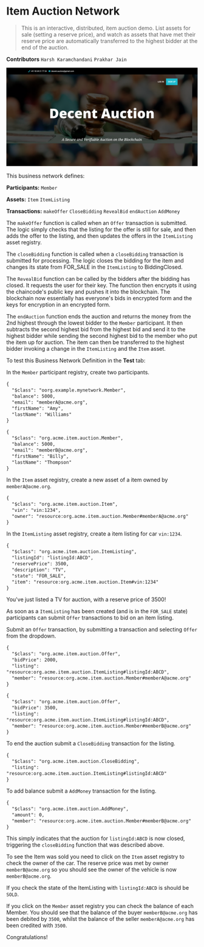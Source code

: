 # Item Auction Network

> This is an interactive, distributed, item auction demo. List assets for sale (setting a reserve price), and watch as assets that have met their reserve price are automatically transferred to the highest bidder at the end of the auction.

**Contributors**
`Harsh Karamchandani` `Prakhar Jain`

![Home Page](screenshots/main_page.png "Welcome to Decent Auction!")

This business network defines:

**Participants:**
`Member`

**Assets:**
`Item` `ItemListing`

**Transactions:**
`makeOffer` `CloseBidding` `RevealBid` `endAuction` `AddMoney`   

The `makeOffer` function is called when an `Offer` transaction is submitted. The logic simply checks that the listing for the offer is still for sale, and then adds the offer to the listing, and then updates the offers in the `ItemListing` asset registry.

The `closeBidding` function is called when a `closeBidding` transaction is submitted for processing. The logic closes the bidding for the item and changes its state from FOR_SALE in the `ItemListing` to BiddingClosed. 

The `RevealBid` function can be called by the bidders after the bidding has closed. It requests the user for their key. The function then encrypts it using the chaincode's public key and pushes it into the blockchain. The blockchain now essentially has everyone's bids in encrypted form and the keys for encryption in an encrypted form.  

The `endAuction` function ends the auction and returns the money from the 2nd highest through the lowest bidder to the `Member` participant. It then subtracts the second highest bid from the highest bid and send it to the highest bidder while sending the second highest bid to the member who put the item up for auction. The item can then be transferred to the highest bidder invoking a change in the `ItemListing` and the `Item` asset.

To test this Business Network Definition in the **Test** tab:


In the `Member` participant registry, create two participants.

```
{
  "$class": "oorg.example.mynetwork.Member",
  "balance": 5000,
  "email": "memberA@acme.org",
  "firstName": "Amy",
  "lastName": "Williams"
}
```

```
{
  "$class": "org.acme.item.auction.Member",
  "balance": 5000,
  "email": "memberB@acme.org",
  "firstName": "Billy",
  "lastName": "Thompson"
}
```

In the `Item` asset registry, create a new asset of a item owned by `memberA@acme.org`.

```
{
  "$class": "org.acme.item.auction.Item",
  "vin": "vin:1234",
  "owner": "resource:org.acme.item.auction.Member#memberA@acme.org"
}
```

In the `ItemListing` asset registry, create a item listing for car `vin:1234`.

```
{
  "$class": "org.acme.item.auction.ItemListing",
  "listingId": "listingId:ABCD",
  "reservePrice": 3500,
  "description": "TV",
  "state": "FOR_SALE",
  "item": "resource:org.acme.item.auction.Item#vin:1234"
}
```

You've just listed a TV for auction, with a reserve price of 3500!

As soon as a `ItemListing` has been created (and is in the `FOR_SALE` state) participants can submit `Offer` transactions to bid on an item listing.

Submit an `Offer` transaction, by submitting a transaction and selecting `Offer` from the dropdown.

```
{
  "$class": "org.acme.item.auction.Offer",
  "bidPrice": 2000,
  "listing": "resource:org.acme.item.auction.ItemListing#listingId:ABCD",
  "member": "resource:org.acme.item.auction.Member#memberA@acme.org"
}
```

```
{
  "$class": "org.acme.item.auction.Offer",
  "bidPrice": 3500,
  "listing": "resource:org.acme.item.auction.ItemListing#listingId:ABCD",
  "member": "resource:org.acme.item.auction.Member#memberB@acme.org"
}
```

To end the auction submit a `CloseBidding` transaction for the listing.

```
{
  "$class": "org.acme.item.auction.CloseBidding",
  "listing": "resource:org.acme.item.auction.ItemListing#listingId:ABCD"
}
```

To add balance submit a `AddMoney` transaction for the listing.

```
{
  "$class": "org.acme.item.auction.AddMoney",
  "amount": 0,
  "member": "resource:org.acme.item.auction.Member#memberB@acme.org"
}
```

This simply indicates that the auction for `listingId:ABCD` is now closed, triggering the `closeBidding` function that was described above.

To see the Item was sold you need to click on the `Item` asset registry to check the owner of the car. The reserve price was met by owner `memberB@acme.org` so you should see the owner of the vehicle is now `memberB@acme.org`.

If you check the state of the ItemListing with `listingId:ABCD` is should be `SOLD`.

If you click on the `Member` asset registry you can check the balance of each Member. You should see that the balance of the buyer `memberB@acme.org` has been debited by `3500`, whilst the balance of the seller `memberA@acme.org` has been credited with `3500`.

Congratulations!
